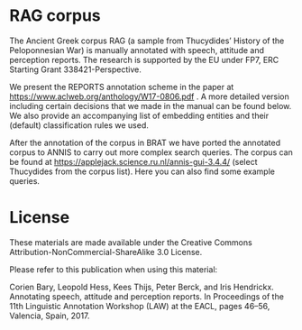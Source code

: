 # RAG corpus

The Ancient Greek corpus RAG (a sample from Thucydides’ History of the Peloponnesian War) is manually annotated with speech, attitude and perception reports. The research is supported by the EU under FP7, ERC Starting Grant 338421-Perspective.

We present the REPORTS annotation scheme in the paper at https://www.aclweb.org/anthology/W17-0806.pdf . A more detailed version including certain decisions that we made in the manual can be found below. We also provide an accompanying list of embedding entities and their (default) classification rules we used.
 
After the annotation of the corpus in BRAT we have ported the annotated corpus to ANNIS to carry out more complex search queries. The corpus can be found at https://applejack.science.ru.nl/annis-gui-3.4.4/ (select Thucydides from the corpus list). Here you can also find some example queries. 

# License

These materials are made available under the Creative Commons Attribution-NonCommercial-ShareAlike 3.0 License.

Please refer to this publication when using this material:

Corien Bary, Leopold Hess, Kees Thijs, Peter Berck, and Iris Hendrickx. Annotating speech, attitude and perception reports.
In Proceedings of the 11th Linguistic Annotation Workshop (LAW) at the EACL, pages 46–56, Valencia, Spain, 2017.
